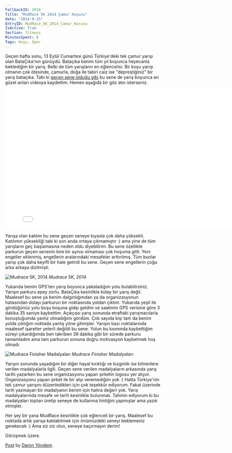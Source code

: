 ```yaml
---
FallbackID: 2916
Title: "MudRace 5K 2014 Çamur Koşusu"
date: "2014-9-15"
EntryID: MudRace_5K_2014_Camur_Kosusu
IsActive: True
Section: fitness
MinutesSpent: 0
Tags: Koşu, Spor
---
```

Geçen hafta sonu, 13 Eylül Cumartesi günü Türkiye'deki tek çamur yarışı
olan BataÇıka'nın günüydü. Bataçıka benim tüm yıl boyunca heyecanla
beklediğim bir yarış. Belki de tüm yarışların en eğlencelisi. Bir koşu
yarışı olmanın çok ötesinde, çamurla, doğa ile tabiri caiz ise
"depreştiğiniz" bir yarış bataçıka. Tabi ki [geçen sene olduğu
gibi](https://www.youtube.com/watch?v=-Ulpjs11wY8) bu sene de yarış
boyunca en güzel anları videoya kaydettim. Hemen aşağıda bir göz atın
isterseniz.

<iframe width="800" height="450" src="//www.youtube.com/embed/QBYqBRgPDOw" frameborder="0" allowfullscreen></iframe>

Yarışa olan katılım bu sene geçen seneye kıyasla çok daha yüksekti.
Katılımın yüksekliği tabi ki son anda ortaya çıkmamıştır :) ama yine de
tüm yarışların geç başlamasına neden oldu diyebilirim. Bu sene özellikle
parkurun geçen senenin bire bir aynısı olmaması çok hoşuma gitti. Yeni
engeller eklenmiş, engellerin aralarındaki mesafeler arttırılmış. Tüm
bunlar yarışı çok daha keyifli bir hale getirdi bu sene. Geçen sene
engellerin çoğu arka arkaya dizilmişti.

![Mudrace 5K,
2014](media/MudRace_5K_2014_Camur_Kosusu/mudrace_1.jpg)
*Mudrace 5K, 2014*

Yukarıda benim GPS'ten yarış boyunca yakaladığım yolu bulabilirsiniz.
Yarışın parkuru epey zorlu. BataÇıka kesinlikle kolay bir yarış değil.
Maalesef bu sene ya benim dalgınlığımdan ya da organizasyonun hatasından
dolayı parkurun bir noktasında yoldan çıktım. Yukarıda yeşil ile
gördüğünüz yolu boşu boşuna gidip geldim ve saatimin GPS verisine göre 3
dakika 35 saniye kaybettim. Açıkçası yarış sonunda etraftaki
yarışmacılarla konuştuğumda yanlız olmadığımı gördüm. Çok sayıda kişi
tam da benim yolda çıktığım noktada yanlış yöne gitmişler. Yarışın bazı
noktalarında maalesef işaretler yeterli değildi bu sene. Yolun bu
kısmında kaybettiğim süreyi çıkardığımda ben takriben 39 dakika gibi bir
sürede parkuru tamamladım ama tam parkurun sonuna doğru motivasyon
kaybetmek hoş olmadı.

![Mudrace Finisher
Madalyaları](media/MudRace_5K_2014_Camur_Kosusu/mudrace_2.jpg)
*Mudrace Finisher Madalyaları*

Yarışın sonunda yaşadığım bir diğer hayal kırıklığı ve kızgınlık ise
bitirenlere verilen madalyalarla ilgili. Geçen sene verilen madalyaların
arkasında yarış tarihi yazarken bu sene organizasyonu yapan şirketin
logosu yer alıyor. Organizasyonu yapan şirket ile bir alıp veremediğim
yok :) Hatta Türkiye'nin tek çamur yarışını düzenledikleri için çok
teşekkür ediyorum. Fakat üzerinde tarih yazmayan bir madalyanın benim
için hatıra değeri yok. Yarış madalyalarında mesafe ve tarih kesinlikle
bulunmalı. Tahmin ediyorum ki bu madalyaları toptan üretip seneye de
kullanma hinliğini yapmışlar ama yazık etmişler.

Her şey bir yana MudRace kesinlikle çok eğlenceli bir yarış. Maalesef bu
noktada artık yarışa katılabilmek için önümüzdeki seneyi beklemeniz
gerekecek :) Ama siz siz olun, seneye kaçırmayın derim!

Görüşmek üzere.

<div id="fb-root"></div> <script>(function(d, s, id) { var js, fjs = d.getElementsByTagName(s)[0]; if (d.getElementById(id)) return; js = d.createElement(s); js.id = id; js.src = "//connect.facebook.net/en_US/all.js#xfbml=1"; fjs.parentNode.insertBefore(js, fjs); }(document, 'script', 'facebook-jssdk'));</script>
<div class="fb-post" data-href="https://www.facebook.com/media/set/?set=a.854784587899442.1073741836.207889319255642&amp;type=1" data-width="750"><div class="fb-xfbml-parse-ignore"><a href="https://www.facebook.com/media/set/?set=a.854784587899442.1073741836.207889319255642&amp;type=1">Post</a> by <a href="https://www.facebook.com/daronyoendem">Daron Yöndem</a>.</div></div>

